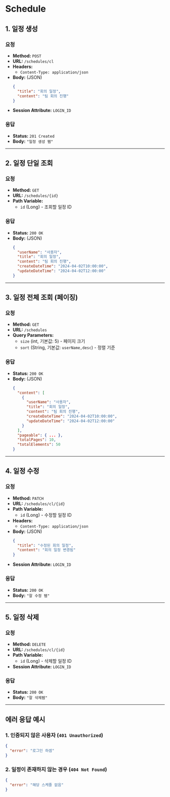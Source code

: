 # Schedule

## 1. 일정 생성

### 요청
- **Method:** `POST`
- **URL:** `/schedules/cl`
- **Headers:**
    - `Content-Type: application/json`
- **Body:** (JSON)
  ```json
  {
    "title": "회의 일정",
    "content": "팀 회의 진행"
  }
  ```
- **Session Attribute:** `LOGIN_ID`

### 응답
- **Status:** `201 Created`
- **Body:** `"일정 생성 됌"`

---

## 2. 일정 단일 조회

### 요청
- **Method:** `GET`
- **URL:** `/schedules/{id}`
- **Path Variable:**
    - `id` (Long) - 조회할 일정 ID

### 응답
- **Status:** `200 OK`
- **Body:** (JSON)
  ```json
  {
    "userName": "사용자",
    "title": "회의 일정",
    "content": "팀 회의 진행",
    "createDateTime": "2024-04-02T10:00:00",
    "updateDateTime": "2024-04-02T12:00:00"
  }
  ```

---

## 3. 일정 전체 조회 (페이징)

### 요청
- **Method:** `GET`
- **URL:** `/schedules`
- **Query Parameters:**
    - `size` (int, 기본값: 5) - 페이지 크기
    - `sort` (String, 기본값: `userName,desc`) - 정렬 기준

### 응답
- **Status:** `200 OK`
- **Body:** (JSON)
  ```json
  {
    "content": [
      {
        "userName": "사용자",
        "title": "회의 일정",
        "content": "팀 회의 진행",
        "createDateTime": "2024-04-02T10:00:00",
        "updateDateTime": "2024-04-02T12:00:00"
      }
    ],
    "pageable": { ... },
    "totalPages": 10,
    "totalElements": 50
  }
  ```

---

## 4. 일정 수정

### 요청
- **Method:** `PATCH`
- **URL:** `/schedules/cl/{id}`
- **Path Variable:**
    - `id` (Long) - 수정할 일정 ID
- **Headers:**
    - `Content-Type: application/json`
- **Body:** (JSON)
  ```json
  {
    "title": "수정된 회의 일정",
    "content": "회의 일정 변경됨"
  }
  ```
- **Session Attribute:** `LOGIN_ID`

### 응답
- **Status:** `200 OK`
- **Body:** `"잘 수정 됌"`

---

## 5. 일정 삭제

### 요청
- **Method:** `DELETE`
- **URL:** `/schedules/cl/{id}`
- **Path Variable:**
    - `id` (Long) - 삭제할 일정 ID
- **Session Attribute:** `LOGIN_ID`

### 응답
- **Status:** `200 OK`
- **Body:** `"잘 삭제됌"`

---

## 에러 응답 예시

### 1. 인증되지 않은 사용자 (`401 Unauthorized`)
```json
{
  "error": "로그인 하셈"
}
```

### 2. 일정이 존재하지 않는 경우 (`404 Not Found`)
```json
{
  "error": "해당 스케줄 없음"
}
```